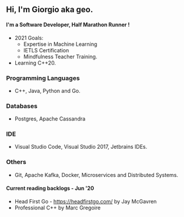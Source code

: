 ## Hi, I'm Giorgio aka geo.
#### I'm a Software Developer, Half Marathon Runner !

- 2021 Goals:
    - Expertise in Machine Learning
    - IETLS Certification
    - Mindfulness Teacher Training.
- Learning C++20.


### Programming Languages
- C++, Java, Python and Go.

### Databases
- Postgres, Apache Cassandra
### IDE
- Visual Studio Code, Visual Studio 2017, Jetbrains IDEs.
### Others
- Git, Apache Kafka, Docker, Microservices and Distributed Systems.

#### Current reading backlogs - Jun '20
- Head First Go - https://headfirstgo.com/ by Jay McGavren 
- Professional C++ by Marc Gregoire


